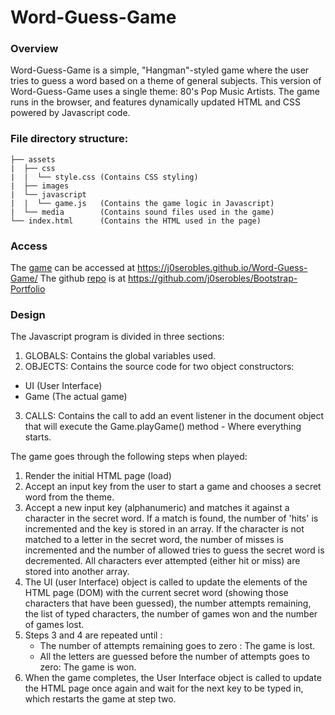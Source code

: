 # Word-Guess-Game

### Overview

Word-Guess-Game is a simple, "Hangman"-styled game where the user tries to guess a word based on a theme of general subjects.
This version of Word-Guess-Game uses a single theme: 80's Pop Music Artists. The game runs in the browser, and features dynamically updated HTML and CSS powered by Javascript code. 

### File directory structure:

```
├── assets
|  ├── css
|  |  └── style.css (Contains CSS styling)
|  ├── images
|  └── javascript
|  |  └── game.js   (Contains the game logic in Javascript)
|  └── media        (Contains sound files used in the game)
└── index.html      (Contains the HTML used in the page)
```

### Access
The [game](https://j0serobles.github.io/Word-Guess-Game/) can be accessed at https://j0serobles.github.io/Word-Guess-Game/
The github [repo](https://github.com/j0serobles/Word-Guess-Game/) is at https://github.com/j0serobles/Bootstrap-Portfolio

### Design
The Javascript program is divided in three sections:
1. GLOBALS: Contains the global variables used.
2. OBJECTS: Contains the source code for two object constructors:
 * UI (User Interface)
 * Game (The actual game)
3. CALLS: Contains the call to add an event listener in the document object that will execute the Game.playGame() method - Where everything starts. 

The game goes through the following steps when played:
1. Render the initial HTML page (load)
2. Accept an input key from the user to start a game and chooses a secret word from the theme.
3. Accept a new input key (alphanumeric) and matches it against a character in the secret word.  If a match is found, the number of 'hits' is incremented and the key is stored in an array.  If the character is not matched to a letter in the secret word, the number of misses is incremented and the number of allowed tries to guess the secret word is decremented. 
All characters ever attempted (either hit or miss) are stored into another array.
4. The UI (user Interface) object is called to update the elements of the HTML page (DOM) with the current secret word (showing those characters that have been guessed), the number attempts remaining, the list of typed characters, the number of games won and the number of games lost. 
5. Steps 3 and 4 are repeated until :
	* The number of attempts remaining goes to zero : The game is lost.
	* All the letters are guessed before the number of attempts goes to zero: The game is won.
6. When the game completes, the User Interface object is called to update the HTML page once again and wait for the next key to be typed in, which restarts the game at step two.
